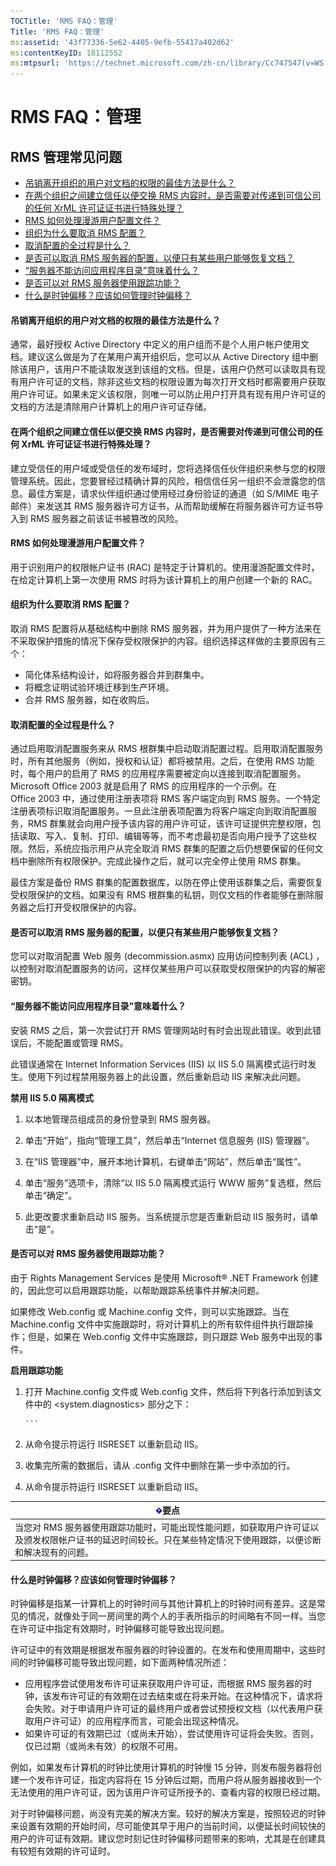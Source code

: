 ```yaml
---
TOCTitle: 'RMS FAQ：管理'
Title: 'RMS FAQ：管理'
ms:assetid: '43f77336-5e62-4405-9efb-55417a402d62'
ms:contentKeyID: 18112552
ms:mtpsurl: 'https://technet.microsoft.com/zh-cn/library/Cc747547(v=WS.10)'
---
```


RMS FAQ：管理
=============

RMS 管理常见问题
----------------

-   [吊销离开组织的用户对文档的权限的最佳方法是什么？](#bkmk_1)
-   [在两个组织之间建立信任以便交换 RMS 内容时，是否需要对传递到可信公司的任何 XrML 许可证证书进行特殊处理？](#bkmk_2)
-   [RMS 如何处理漫游用户配置文件？](#bkmk_3)
-   [组织为什么要取消 RMS 配置？](#bkmk_4)
-   [取消配置的全过程是什么？](#bkmk_5)
-   [是否可以取消 RMS 服务器的配置，以便只有某些用户能够恢复文档？](#bkmk_6)
-   [“服务器不能访问应用程序目录”意味着什么？](#bkmk_7)
-   [是否可以对 RMS 服务器使用跟踪功能？](#bkmk_8)
-   [什么是时钟偏移？应该如何管理时钟偏移？](#bkmk_9)

 
#### 吊销离开组织的用户对文档的权限的最佳方法是什么？

通常，最好授权 Active Directory 中定义的用户组而不是个人用户帐户使用文档。建议这么做是为了在某用户离开组织后，您可以从 Active Directory 组中删除该用户，该用户不能读取发送到该组的文档。但是，该用户仍然可以读取具有现有用户许可证的文档，除非这些文档的权限设置为每次打开文档时都需要用户获取用户许可证。如果未定义该权限，则唯一可以防止用户打开具有现有用户许可证的文档的方法是清除用户计算机上的用户许可证存储。

 
#### 在两个组织之间建立信任以便交换 RMS 内容时，是否需要对传递到可信公司的任何 XrML 许可证证书进行特殊处理？

建立受信任的用户域或受信任的发布域时，您将选择信任伙伴组织来参与您的权限管理系统。因此，您要冒经过精确计算的风险，相信信任另一组织不会泄露您的信息。最佳方案是，请求伙伴组织通过使用经过身份验证的通道（如 S/MIME 电子邮件）来发送其 RMS 服务器许可方证书，从而帮助缓解在将服务器许可方证书导入到 RMS 服务器之前该证书被篡改的风险。

 
#### RMS 如何处理漫游用户配置文件？

用于识别用户的权限帐户证书 (RAC) 是特定于计算机的。使用漫游配置文件时，在给定计算机上第一次使用 RMS 时将为该计算机上的用户创建一个新的 RAC。

 
#### 组织为什么要取消 RMS 配置？

取消 RMS 配置将从基础结构中删除 RMS 服务器，并为用户提供了一种方法来在不采取保护措施的情况下保存受权限保护的内容。组织选择这样做的主要原因有三个：

-   简化体系结构设计，如将服务器合并到群集中。
-   将概念证明试验环境迁移到生产环境。
-   合并 RMS 服务器，如在收购后。

 
#### 取消配置的全过程是什么？

通过启用取消配置服务来从 RMS 根群集中启动取消配置过程。启用取消配置服务时，所有其他服务（例如，授权和认证）都将被禁用。之后，在使用 RMS 功能时，每个用户的启用了 RMS 的应用程序需要被定向以连接到取消配置服务。Microsoft Office 2003 就是启用了 RMS 的应用程序的一个示例。在 Office 2003 中，通过使用注册表项将 RMS 客户端定向到 RMS 服务。一个特定注册表项标识取消配置服务。一旦此注册表项配置为将客户端定向到取消配置服务，RMS 群集就会向用户授予该内容的用户许可证，该许可证提供完整权限，包括读取、写入、复制、打印、编辑等等，而不考虑最初是否向用户授予了这些权限。然后，系统应指示用户从完全取消 RMS 群集的配置之后仍想要保留的任何文档中删除所有权限保护。完成此操作之后，就可以完全停止使用 RMS 群集。

最佳方案是备份 RMS 群集的配置数据库，以防在停止使用该群集之后，需要恢复受权限保护的文档。如果没有 RMS 根群集的私钥，则仅文档的作者能够在删除服务器之后打开受权限保护的内容。

 
#### 是否可以取消 RMS 服务器的配置，以便只有某些用户能够恢复文档？

您可以对取消配置 Web 服务 (decommission.asmx) 应用访问控制列表 (ACL) ，以控制对取消配置服务的访问，这样仅某些用户可以获取受权限保护的内容的解密密钥。

 
#### “服务器不能访问应用程序目录”意味着什么？

安装 RMS 之后，第一次尝试打开 RMS 管理网站时有时会出现此错误。收到此错误后，不能配置或管理 RMS。

此错误通常在 Internet Information Services (IIS) 以 IIS 5.0 隔离模式运行时发生。使用下列过程禁用服务器上的此设置，然后重新启动 IIS 来解决此问题。

**禁用 IIS 5.0 隔离模式**
1.  以本地管理员组成员的身份登录到 RMS 服务器。

2.  单击“开始”，指向“管理工具”，然后单击“Internet 信息服务 (IIS) 管理器”。

3.  在“IIS 管理器”中，展开本地计算机，右键单击“网站”，然后单击“属性”。

4.  单击“服务”选项卡，清除“以 IIS 5.0 隔离模式运行 WWW 服务”复选框，然后单击“确定”。

5.  此更改要求重新启动 IIS 服务。当系统提示您是否重新启动 IIS 服务时，请单击“是”。

 
#### 是否可以对 RMS 服务器使用跟踪功能？

由于 Rights Management Services 是使用 Microsoft® .NET Framework 创建的，因此您可以启用跟踪功能，以帮助跟踪系统事件并解决问题。

如果修改 Web.config 或 Machine.config 文件，则可以实施跟踪。当在 Machine.config 文件中实施跟踪时，将对计算机上的所有软件组件执行跟踪操作；但是，如果在 Web.config 文件中实施跟踪，则只跟踪 Web 服务中出现的事件。

**启用跟踪功能**
1.  打开 Machine.config 文件或 Web.config 文件，然后将下列各行添加到该文件中的 &lt;system.diagnostics&gt; 部分之下：

    
        ```
2.  从命令提示符运行 IISRESET 以重新启动 IIS。

3.  收集完所需的数据后，请从 .config 文件中删除在第一步中添加的行。

4.  从命令提示符运行 IISRESET 以重新启动 IIS。

| ![](images/Cc747547.Important(WS.10).gif)要点                                                                                    |
|---------------------------------------------------------------------------------------------------------------------------------------------------------------|
| 当您对 RMS 服务器使用跟踪功能时，可能出现性能问题，如获取用户许可证以及颁发权限帐户证书的延迟时间较长。只在某些特定情况下使用跟踪，以便诊断和解决现有的问题。 |

 
#### 什么是时钟偏移？应该如何管理时钟偏移？

时钟偏移是指某一计算机上的时钟时间与其他计算机上的时钟时间有差异。这是常见的情况，就像处于同一房间里的两个人的手表所指示的时间略有不同一样。当您在许可证中指定有效期时，时钟偏移可能导致出现问题。

许可证中的有效期是根据发布服务器的时钟设置的。在发布和使用周期中，这些时间的时钟偏移可能导致出现问题，如下面两种情况所述：

-   应用程序尝试使用发布许可证来获取用户许可证，而根据 RMS 服务器的时钟，该发布许可证的有效期在过去结束或在将来开始。在这种情况下，请求将会失败。对于申请用户许可证的最终用户或者尝试预授权文档（以代表用户获取用户许可证）的应用程序而言，可能会出现这种情况。
-   如果许可证的有效期已过（或尚未开始），尝试使用许可证将会失败。否则，仅已过期（或尚未有效）的权限不可用。

例如，如果发布计算机的时钟比使用计算机的时钟慢 15 分钟，则发布服务器将创建一个发布许可证，指定内容将在 15 分钟后过期，而用户将从服务器接收到一个无法使用的用户许可证，因为该用户许可证所授予的、查看内容的权限已经过期。

对于时钟偏移问题，尚没有完美的解决方案。较好的解决方案是，按照较迟的时钟来设置有效期的开始时间，尽可能使其早于用户的当前时间，以便延长时间较快的用户的许可证有效期。建议您时刻记住时钟偏移问题带来的影响，尤其是在创建具有较短有效期的许可证时。
